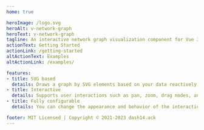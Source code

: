 ```yaml
---
home: true

heroImage: /logo.svg
heroAlt: v-network-graph
heroText: v-network-graph
tagline: An interactive network graph visualization component for Vue 3
actionText: Getting Started
actionLink: /getting-started
altActionText: Examples
altActionLink: /examples/

features:
- title: SVG based
  details: Draws a graph by SVG elements based on your data reactively.
- title: Interactive
  details: Supports user interactions such as pan, zoom, drag nodes, and select, also with multi-touch.
- title: Fully configurable
  details: You can change the appearance and behavior of the interaction by the configuration.

footer: MIT Licensed | Copyright © 2021-2023 dash14.ack
---
```

